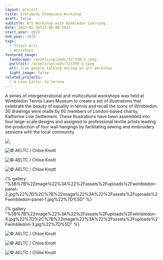 ```yaml
---
layout: project
title: Everybody Champions Workshop
draft: false
subtitle: Art Workshop with Wimbledon Learning
date: 2023-02-26T23:06:08.391Z
start_year: 2023
end_year: 2023
tags:
  - Visual Arts
  - Workshops
featured_image:
  landscape: /assets/uploads/527390-2.jpeg
  portrait: /assets/uploads/527390-2.jpeg
  alt: Tree people talking during an art workshop
  light_image: false
related_projects:
  - A Love Letter to Verona
---
```

A series of intergenerational and multicultural workshops was held at Wimbledon Tennis Lawn Museum to create a set of illustrations that celebrate the beauty of equality in tennis and recall the icons of Wimbledon. 30 drawings were made by 60 members of London-based charity, Katherine Low Settlement. These illustrations have been assembled into four large-scale designs and assigned to professional textile artists leading the production of four wall hangings by facilitating sewing and embroidery sessions with the local community.

![](/assets/uploads/img_6060.jpg)

![](/assets/uploads/527349.jpg "© AELTC / Chloe Knott")

![](/assets/uploads/527384.jpg "© AELTC / Chloe Knott")

![](/assets/uploads/527395.jpg "© AELTC / Chloe Knott")

{% gallery "%5B%7B%22image%22%3A%22%2Fassets%2Fuploads%2Fwimbledon-panel-2.jpg%22%7D%2C%7B%22image%22%3A%22%2Fassets%2Fuploads%2Fwimbledon-panel-1.jpg%22%7D%5D" %}

{% gallery "%5B%7B%22image%22%3A%22%2Fassets%2Fuploads%2Fwimbledon-4.jpg%22%7D%2C%7B%22image%22%3A%22%2Fassets%2Fuploads%2Fwimbledon-3.jpg%22%7D%5D" %}

![](/assets/uploads/527326.jpg "© AELTC / Chloe Knott")

![](/assets/uploads/527334.jpg "© AELTC / Chloe Knott")

![](/assets/uploads/527444.jpg "© AELTC / Chloe Knott")